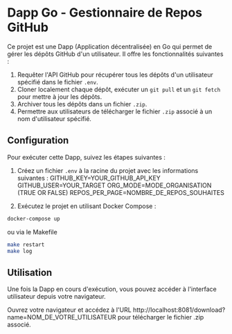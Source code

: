 # Dapp Go - Gestionnaire de Repos GitHub

Ce projet est une Dapp (Application décentralisée) en Go qui permet de gérer les dépôts GitHub d'un utilisateur. Il offre les fonctionnalités suivantes :

1. Requêter l'API GitHub pour récupérer tous les dépôts d'un utilisateur spécifié dans le fichier `.env`.
2. Cloner localement chaque dépôt, exécuter un `git pull` et un `git fetch` pour mettre à jour les dépôts.
3. Archiver tous les dépôts dans un fichier `.zip`.
4. Permettre aux utilisateurs de télécharger le fichier `.zip` associé à un nom d'utilisateur spécifié.

## Configuration

Pour exécuter cette Dapp, suivez les étapes suivantes :

1. Créez un fichier `.env` à la racine du projet avec les informations suivantes :
GITHUB_KEY=YOUR_GITHUB_API_KEY
GITHUB_USER=YOUR_TARGET
ORG_MODE=MODE_ORGANISATION (TRUE OR FALSE)
REPOS_PER_PAGE=NOMBRE_DE_REPOS_SOUHAITES

2. Exécutez le projet en utilisant Docker Compose :
```bash
docker-compose up
```

ou via le Makefile

```bash
make restart
make log
```
## Utilisation

Une fois la Dapp en cours d'exécution, vous pouvez accéder à l'interface utilisateur depuis votre navigateur.

Ouvrez votre navigateur et accédez à l'URL http://localhost:8081/download?name=NOM_DE_VOTRE_UTILISATEUR pour télécharger le fichier .zip associé.